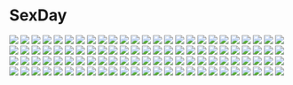 # SexDay
![](https://konachan.com/image/15bedbc30fec48da25d4d9704aaca5c3/Konachan.com%20-%2055908%20aika_s_granzchesta%20akira_e_ferrari%20alice_carroll%20alicia_florence%20aria%20athena_glory%20mizunashi_akari.jpg)
![](https://konachan.com/jpeg/16255172de508f13bef6b0d4b943ffa8/Konachan.com%20-%20174942%20black_eyes%20black_hair%20bondage%20breasts%20cameltoe%20collar%20hakaba%20long_hair%20nipples%20panties%20purple_eyes%20see_through%20thighhighs%20underwear%20white.jpg)
![](https://konachan.com/image/7c0a38ecbfe9280a8c8d027dd7fe2ed7/Konachan.com%20-%20208231%20blue%20blue_eyes%20blue_hair%20bubbles%20hatsune_miku%20long_hair%20tg%20twintails%20vocaloid%20yuki_miku.jpg)
![](https://konachan.com/image/c7903bb03058fd910b840125b9aabd2e/Konachan.com%20-%2083707%20erect_nipples%20guilty_gear%20kuradoberi_jam%20mikan_%285555%29%20panties%20underwear.jpg)
![](https://konachan.com/jpeg/f9e1e60786c4dedecadeb6734f91b840/Konachan.com%20-%208669%20kusakabe_misao%20lucky_star.jpg)
![](https://konachan.com/image/6ecdd8a99a2359394e7e93d683f52de5/Konachan.com%20-%20181257%20animal_ears%20breasts%20foxgirl%20japanese_clothes%20koishi_chikasa%20multiple_tails%20nipples%20original%20s_kanojo%20tail%20white_hair%20yellow_eyes.jpg)
![](https://konachan.com/jpeg/984414bb205fd7865d109dbf15dd2ed9/Konachan.com%20-%20246536%20anus%20blood%20bra%20breasts%20butterfly%20fate_%28series%29%20fate_stay_night%20flowers%20long_hair%20matou_sakura%20mikazuki_akira%20petals%20purple_hair%20spread_legs%20underwear.jpg)
![](https://konachan.com/image/b7f2dfb2e8668ac14d1b2768b13c1e0d/Konachan.com%20-%2032873%20kirishima_kaori%20moekan%20moekko_company.jpg)
![](https://konachan.com/image/ff16e0000a0f653967a71a48afdee9d1/Konachan.com%20-%20209638%20aqua_eyes%20blonde_hair%20blush%20breasts%20cleavage%20gyaruko%20hym9594%20kneehighs%20long_hair%20open_shirt%20oshiete%21_gyaruko-chan%20panties%20underwear.jpg)
![](https://konachan.com/image/8ec8bee1fb1a297a3846f8cd473a75c7/Konachan.com%20-%20232716%20dress%20elbow_gloves%20gloves%20long_hair%20orange_eyes%20stars%20thighhighs%20twintails%20vocaloid%20vocaloid_china%20white_hair%20xingchen%20yetworldview_kaze.jpg)
![](https://konachan.com/image/e7f1f494fa0bc74004d5b13d5714da8a/Konachan.com%20-%2066047%20blonde_hair%20panties%20pink_hair%20pita_ten%20scan%20underwear.jpg)
![](https://konachan.com/image/06e445415d337ce192c865b01ac2c1d2/Konachan.com%20-%20161551%20aqua_eyes%20blue_eyes%20computer%20kousaka_kirino%20kousaka_kyousuke%20long_hair%20mako_%28supirubann%29%20male%20short_hair%20skirt.jpg)
![](https://konachan.com/jpeg/cabbdd5996e7d692219a4aa2f94cec7c/Konachan.com%20-%20204853%20book%20bow%20brown_hair%20collar%20genderswap%20green_eyes%20hat%20headband%20headphones%20knife%20long_hair%20paper%20ponytail%20short_hair%20uniform%20yellow_eyes.jpg)
![](https://konachan.com/jpeg/1c3419f9f892246e9b4ecbbd12c04ba2/Konachan.com%20-%2098840%20akita_neru%20blonde_hair%20long_hair%20project_diva%20thighhighs%20vocaloid%20yellow_eyes%20zoom_layer.jpg)
![](https://konachan.com/jpeg/faeb0067792744e71e282e0869b89066/Konachan.com%20-%2071188%20abhar%20blush%20bra%20breasts%20brown_eyes%20brown_hair%20car%20censored%20cum%20long_hair%20navel%20nipples%20panties%20panty_pull%20penis%20pussy%20sex%20spread_legs%20underwear.jpg)
![](https://konachan.com/jpeg/2ec0da43e47aca74ff2db74c7b571468/Konachan.com%20-%2095527%20christmas%20hinata_mutsuki%20long_hair%20natsume_otona%20red_hair%20skyfish%20thighhighs%20yotsuiro_passionato%21.jpg)
![](https://konachan.com/image/2c056151d44f0b2bcadfc51b9fda8cfc/Konachan.com%20-%2065371%20cecily_cambell%20charlotte_e_firobisher%20doris%20margot%20penelope%20seiken_no_blacksmith%20white.jpg)
![](https://konachan.com/jpeg/2944c7d7020ac4d9cd0adc1acf463c01/Konachan.com%20-%20148688%20anna_belmonte%20blonde_hair%20blush%20breasts%20censored%20collar%20game_cg%20marushin_%28denwa0214%29%20navel%20nipples%20penis%20pussy%20sex%20spocon%21%20spread_legs%20underwear.jpg)
![](https://konachan.com/image/98286b20dc427e192fd309f30bc720fd/Konachan.com%20-%2086978%20barefoot%20blonde_hair%20breasts%20cleavage%20dress%20flowers%20green_hair%20kazami_yuuka%20rain%20short_hair%20skirt%20touhou%20tree%20ut_%28apt%29%20water%20yellow_eyes.jpg)
![](https://konachan.com/jpeg/0a0c3edd8a0bb0f5b4d6466c9a1af3c6/Konachan.com%20-%20167392%20aqua_eyes%20bikini%20black_hair%20blush%20bow%20breasts%20cleavage%20glasses%20logo%20long_hair%20navel%20ponytail%20red_eyes%20ribbons%20swimsuit%20twintails%20watermark%20white_hair.jpg)
![](https://konachan.com/jpeg/37a10a74364d40a87d7b07d14b8ee039/Konachan.com%20-%20150809%20akinashi_yuu%20fairys%20game_cg%20ima_sugu_onii-chan_ni_imouto_da_tte_iitai%21%20male%20mitani_rikuto%20shigemori_mao.jpg)
![](https://konachan.com/image/c60ea5b3ce2783f810ef53a4d98fd47e/Konachan.com%20-%20187181%20amagami%20black_hair%20nanasaki_ai%20open_shirt%20purple_eyes%20shirt%20short_hair%20skirt%20swimsuit%20todee%20undressing.jpg)
![](https://konachan.com/image/ac812ffd7fd632b0508b3cf52fc13038/Konachan.com%20-%20147663%20barefoot%20cameltoe%20flowers%20green_eyes%20konpaku_youmu%20myon%20panties%20sword%20touhou%20underwear%20weapon%20zan_%28harukahime%29.jpg)
![](https://konachan.com/jpeg/8356e461651b89a884ff2227df9b6d7d/Konachan.com%20-%2078547%20angel_navigate%20brown_eyes%20inuzumi_masaki%20kamihonoki_shion%20long_hair%20school_uniform.jpg)
![](https://konachan.com/image/4d6d4d750b42497ecde6042d5d1f2f61/Konachan.com%20-%20307437%20bikini_top%20blonde_hair%20mask%20original%20red_eyes%20see_through%20yoneyama_mai.jpg)
![](https://konachan.com/image/cb09c95f8b521a1c09bc7056d119ab1a/Konachan.com%20-%20172264%20blonde_hair%20dress%20elbow_gloves%20gloves%20green_eyes%20kamisama_no_oshigoto%20maid%20mitsumomo_mamu%20scan%20utsuro_%28kamisama_no_oshigoto%29.jpg)
![](https://konachan.com/jpeg/c80b5ebf539b771e2f38b869d665496b/Konachan.com%20-%20289747%20ass%20bed%20blue_hair%20bra%20cropped%20garter_belt%20nijisanji%20panties%20phone%20shizuka_rin%20short_hair%20stockings%20uekusa%20underwear%20yellow_eyes.jpg)
![](https://konachan.com/jpeg/9f358aa7f9ad5b297aa203a7e15af19d/Konachan.com%20-%2021334%20billys_angels%20maid%20mechagirl%20uchuu_teiou.jpg)
![](https://konachan.com/image/dac9895c7f29875f94aa7a248fa3697b/Konachan.com%20-%2092045%20breasts%20cleavage%20japanese_clothes%20long_hair%20miko%20ninoko%20original%20scan%20water%20wet.jpg)
![](https://konachan.com/jpeg/fa9f8ddc0b17b9774576c648115d2f6b/Konachan.com%20-%20200999%20animal%20cat%20little_busters%21%20long_hair%20naoe_riki%20sasasegawa_sasami%20school_uniform%20skirt%20tagme_%28artist%29%20twintails.jpg)
![](https://konachan.com/image/7987c26f375f2dcc42f4a2ee7cfdf368/Konachan.com%20-%20121391%20blush%20breasts%20brown_eyes%20brown_hair%20cleavage%20collar%20dress%20ginji74%20gloves%20long_hair%20purple_eyes%20purple_hair%20short_hair%20tail%20working%21%21%20yamada_aoi.jpg)
![](https://konachan.com/image/369e90aa97a444be1108ba0acbf185c7/Konachan.com%20-%20186051%20black_hair%20blue_eyes%20kurokin%20original%20ponytail%20school_uniform%20short_hair%20skirt%20summer.jpg)
![](https://konachan.com/image/2df53b853212c7784c02763d66d18bb0/Konachan.com%20-%20209671%20black_hair%20blonde_hair%20blush%20bow%20brown_hair%20dark_skin%20fang%20game_cg%20huei_nazuki%20kurasuke%20loli%20long_hair%20navel%20ponytail%20short_hair%20wet%20wristwear.jpg)
![](https://konachan.com/image/864ee0f4ac080404d9ea74b61a68cb9b/Konachan.com%20-%20237635%20bow%20brown_eyes%20brown_hair%20hakurei_reimu%20japanese_clothes%20long_hair%20miko%20ofuda%20petals%20tagme_%28artist%29%20touhou.jpg)
![](https://konachan.com/image/56f45deafa4a2cba3c8369b5cd57bce5/Konachan.com%20-%2031737%20blonde_hair%20crying%20favorite%20game_cg%20happy_margaret%21%20jpeg_artifacts%20kokonoka%20loli%20minahase_karin%20tears.jpg)
![](https://konachan.com/image/2095d0deb3c476d02d5e86d2355099d7/Konachan.com%20-%20186604%20blue_eyes%20hatsune_miku%20jaebau%20skirt%20twintails%20underboob%20vocaloid%20water%20white_hair.jpg)
![](https://konachan.com/jpeg/33f19b0fd69cb87edb45b14e1f5534dd/Konachan.com%20-%20192639%20blush%20book%20breasts%20cleavage%20hat%20long_hair%20miiiiiiii%20panties%20patchouli_knowledge%20purple_hair%20scarf%20thighhighs%20touhou%20underwear.jpg)
![](https://konachan.com/image/e4946edbb1b3392a4d3a4b6c34625814/Konachan.com%20-%2098834%20blonde_hair%20dress%20hat%20kirisame_marisa%20magic%20miyazaki_rei%20touhou%20witch.jpg)
![](https://konachan.com/image/f9f3a9ea01c9b242de9becd8c24e4260/Konachan.com%20-%20210816%20blue_eyes%20blue_hair%20choker%20choreun_01%20fuyu_no_yoru_miku%20hatsune_miku%20long_hair%20vocaloid.jpg)
![](https://konachan.com/jpeg/4521c4863fe37d343e9ebbb2e5a36924/Konachan.com%20-%20252311%20blue_eyes%20glasses%20gloves%20hekoheko%20male%20necklace%20nier%20nier%3A_automata%20short_hair%20signed%20white_hair%20yorha_unit_no._2_type_a%20yorha_unit_no._9_type_s.jpg)
![](https://konachan.com/jpeg/10082d0c365e4477c40775392347e53e/Konachan.com%20-%20123047%20animal_ears%20blue_hair%20brown_hair%20christmas%20elbow_gloves%20fang%20foxgirl%20gloves%20green_eyes%20kuromiya%20kuromiya_raika%20original%20tail%20thighhighs%20winter.jpg)
![](https://konachan.com/jpeg/57d935a5ecb28742380c1d22f636fe31/Konachan.com%20-%20218145%2039_kura%20ayase_eri%20blue_eyes%20blue_hair%20blush%20bow%20choker%20dress%20gloves%20gray_hair%20group%20hug%20long_hair%20ponytail%20red_eyes%20red_hair%20tears%20twintails.jpg)
![](https://konachan.com/image/efbfa33a161ec351ac5affc3a4e08c16/Konachan.com%20-%2061260%202girls%20bikini%20blonde_hair%20breasts%20green_eyes%20hoshii_miki%20idolmaster%20long_hair%20miura_azusa%20red_eyes%20swimsuit%20tanaka_shoutarou%20zoom_layer.jpg)
![](https://konachan.com/image/efb61c3de5be673aea9aedf09627825b/Konachan.com%20-%20210616%20apron%20black_hair%20blush%20brown_hair%20glasses%20gloves%20group%20headdress%20long_hair%20lu_hao_liang%20maid%20original%20pantyhose%20school_uniform.jpg)
![](https://konachan.com/jpeg/509a27b12f255a5178e24c907523dfb9/Konachan.com%20-%20172562%20breasts%20cleavage%20dress%20garter%20gloves%20hiiro_%28kikokico%29%20long_hair%20pink_hair%20pokelabo%20red_eyes%20sangoku_infinity%20scarf%20thighhighs%20watermark%20white.jpg)
![](https://konachan.com/image/5a97ea3654e29d0632ca3b1c7fbe0bd2/Konachan.com%20-%2043073%20blonde_hair%20blue_eyes%20christmas%20elbow_gloves%20erect_nipples%20gloves%20hat%20nakano_sora%20panties%20santa_costume%20santa_hat%20snow%20tagme%20thighhighs%20underwear.jpg)
![](https://konachan.com/image/af35bc6edc432def1ae50a0e2c99e1fc/Konachan.com%20-%2043521%20christmas%20dress%20hat%20kimishima_ao%20santa_hat%20stars%20thighhighs.jpg)
![](https://konachan.com/image/48c1e716800f848ee230b383758dae66/Konachan.com%20-%2052165%20chibi%20macross%20macross_frontier%20male%20ranka_lee%20saotome_alto%20sheryl_nome%20vector.jpg)
![](https://konachan.com/image/92da950eee551fa30952520726e71955/Konachan.com%20-%2077458%20little_busters%21.jpg)
![](https://konachan.com/jpeg/da707fabb77ab34be5e2821cf77ec8f2/Konachan.com%20-%20301365%20blonde_hair%20dress%20ereshkigal_%28fate_grand_order%29%20fate_grand_order%20fate_%28series%29%20long_hair%20pantyhose%20yua_%28bokubo0806%29.jpg)
![](https://konachan.com/image/4a9b54b7709b4a510de337802dd62124/Konachan.com%20-%20113078%20clouds%20game_cg%20japanese_clothes%20kanamori_satoshi%20kikurage%20kimi_wo_aogi_otome_wa_hime_ni%20kimono%20male%20red_hair%20sky%20washio_rin.jpg)
![](https://konachan.com/image/eab53d3525b6cad04f03111edc42ee8e/Konachan.com%20-%2047004%20bunnygirl%20huei_nazuki%20inaba_tewi%20touhou.jpg)
![](https://konachan.com/image/45a7ca367ce7838262914c54affe38cc/Konachan.com%20-%2085482%20blue_eyes%20elbow_gloves%20flowers%20gloves%20megurine_luka%20pink_hair%20tiara%20vocaloid%20wedding%20wedding_attire.jpg)
![](https://konachan.com/image/34680d057871b1e75a890313a558f233/Konachan.com%20-%20121990%20barefoot%20green_eyes%20original%20ukke.jpg)
![](https://konachan.com/jpeg/794c8782943b8d1d6ad5e13695d6df44/Konachan.com%20-%20226386%20akame_%28akamiru%29%20bikini%20blue_hair%20dress%20forest%20green_eyes%20idolmaster%20nanao_yuriko%20see_through%20short_hair%20summer_dress%20swimsuit%20tree%20watermark.jpg)
![](https://konachan.com/image/88acb207142b9d215873726d4e134a8b/Konachan.com%20-%20249957%20aqua_eyes%20aqua_hair%20blue_eyes%20braids%20cirno%20daiyousei%20enagata%20fairy%20fireworks%20group%20loli%20ponytail%20short_hair%20shorts%20sukocchi%20touhou%20wings%20yukata.jpg)
![](https://konachan.com/image/45c65a1c8333f4bca31ab191c05f5829/Konachan.com%20-%2049818%20dragon%20tagme%20umbrella.jpg)
![](https://konachan.com/jpeg/768adec0d3e61c85ea721449eeaebb2d/Konachan.com%20-%20301032%20all_male%20aqua_eyes%20blonde_hair%20blue_hair%20breasts%20gradient%20horns%20long_hair%20male%20mask%20necklace%20nipples%20short_hair%20signed%20watermark%20yellow_eyes.jpg)
![](https://konachan.com/image/035c455fe277a097707b95998042c97f/Konachan.com%20-%20241284%20blonde_hair%20breasts%20cum%20fingering%20hat%20junko%20long_hair%20nipples%20no_bra%20nopan%20pussy%20red_eyes%20spread_legs%20thighhighs%20touhou%20uncensored%20zoom_layer.jpg)
![](https://konachan.com/image/d8c667f70d4560ac025c274e280c542f/Konachan.com%20-%20248601%20building%20city%20clouds%20grass%20jpeg_artifacts%20kneehighs%20landscape%20mclelun%20original%20scenic%20school_uniform%20skirt%20sky%20watermark.jpg)
![](https://konachan.com/jpeg/4e7f39899b71de01978b4185d3221376/Konachan.com%20-%20228085%20aliasing%20aqua_hair%20bow%20braids%20brown_eyes%20brown_hair%20dark_skin%20dress%20group%20hat%20kneehighs%20long_hair%20original%20pink_hair%20short_hair%20sleeping%20tiv%20twintails.jpg)
![](https://konachan.com/image/5fa626f66ef7c4e5813138642c69ffe1/Konachan.com%20-%20149889%20grass%20long_hair%20loundraw%20original%20signed%20yellow_eyes.jpg)
![](https://konachan.com/image/e6f88aa2f29acab0176e24468275ae35/Konachan.com%20-%2075449%20akatsuki_no_goei%20blonde_hair%20breasts%20cleavage%20game_cg%20kurayashiki_tae%20long_hair%20syangrila%20tomose_shunsaku.jpg)
![](https://konachan.com/jpeg/00376364124329baced243b343997b73/Konachan.com%20-%2055576%20blush%20hayate_no_gotoku%20katsura_hinagiku%20nude%20ribbons.jpg)
![](https://konachan.com/jpeg/2c5df918fa6d2b0cd18433e2dc6cea53/Konachan.com%20-%20152196%20barefoot%20braids%20game_cg%20hinasaki%20jirai_soft%20kawashima_hideya%20kawashima_youko%20long_hair%20male%20tsuisou_no_augment%20umekawa_shiho.jpg)
![](https://konachan.com/image/324b1e3453351b4030e557d11f150b64/Konachan.com%20-%2012870%20ass%20komatsu_eiji%20panties%20panty_pull%20swimsuit%20tagme%20underwear%20water%20yuri.jpg)
![](https://konachan.com/image/69d566d9be33350f69d4ef3d96cc783e/Konachan.com%20-%20104038%20bed%20blue_eyes%20computer%20doll%20gokou_ruri%20nanase_nanami%20ore_no_imouto_ga_konna_ni_kawaii_wake_ga_nai%20school_uniform.jpg)
![](https://konachan.com/jpeg/2db0d27611561478bfa1696d859dd091/Konachan.com%20-%2093782%20capura_lin%20eternal_phantasia%20headdress%20maid%20pink_hair%20scan%20wings.jpg)
![](https://konachan.com/image/c4e53afc3d425bdbc620762c11324618/Konachan.com%20-%2087283%20tagme.jpg)
![](https://konachan.com/image/63dcc153e5bb615a589452853d9b1ca7/Konachan.com%20-%2063764%20favorite%20game_cg%20hoshizora_no_memoria%20mare_s_ephemeral%20ribbons%20weapon%20yellow_eyes.jpg)
![](https://konachan.com/jpeg/4ac50b93f3b8154a37f05a37d9930849/Konachan.com%20-%20264878%20anthropomorphism%20aqua_eyes%20azur_lane%20breasts%20dress%20garter_belt%20gloves%20isaka_wasabi%20kneehighs%20mechagirl%20no_bra%20scarf%20short_hair%20underboob%20white_hair.jpg)
![](https://konachan.com/image/41fff9307fb7a67f1ef2f93fe00a7ca9/Konachan.com%20-%20291859%20abe_napori%20animal%20animal_ears%20autumn%20azur_lane%20black_hair%20cat%20close%20clouds%20foxgirl%20leaves%20long_hair%20orange_eyes%20pantyhose%20skirt%20sky%20water.jpg)
![](https://konachan.com/jpeg/200f4090333b7ee6029db29e1eff365b/Konachan.com%20-%2054750%20aisaka_taiga%20blush%20bra%20brown_hair%20fang%20long_hair%20maruchan%20nipples%20open_shirt%20panties%20thighhighs%20toradora%20underwear.jpg)
![](https://konachan.com/jpeg/5b2fd9e070d16115668d4cdc27be1ef8/Konachan.com%20-%20149728%20animal_ears%20faris_nyannyan%20headdress%20long_hair%20maid%20pantyhose%20pink_eyes%20pink_hair%20steins%3Bgate.jpg)
![](https://konachan.com/image/9795feb5fafcaa921cb6af85202ae484/Konachan.com%20-%20202881%20bra%20breasts%20brown_hair%20cross%20dress%20goth-loli%20long_hair%20necklace%20nipples%20open_shirt%20panties%20peassoft%20skirt%20skirt_lift%20stockings%20underwear%20yukie.jpg)
![](https://konachan.com/jpeg/da529b57cbe86e484b24e1b80527ac08/Konachan.com%20-%20265474%20blush%20breasts%20cameltoe%20cleavage%20green_hair%20nipples%20no_bra%20obiwan%20open_shirt%20panties%20red_eyes%20see_through%20short_hair%20underwear%20wet%20white.jpg)
![](https://konachan.com/image/5b2c64bd8b51e86c5577291e0d97527e/Konachan.com%20-%20119210%20hatsune_miku%20headphones%20miku_append%20rkp%20twintails%20vocaloid.jpg)
![](https://konachan.com/image/8a702985c39607f2a1124bcf87c9da73/Konachan.com%20-%20301857%20animal_ears%20ass%20blush%20bodysuit%20braids%20elbow_gloves%20erect_nipples%20gloves%20gray_hair%20gun%20kiana_kaslana%20long_hair%20mechagirl%20tail%20twintails%20weapon.jpg)
![](https://konachan.com/image/fd4018b28178b7c0a9af1312d49870c5/Konachan.com%20-%2071840%20animal_ears%20erica_hartmann%20francesca_lucchini%20gertrud_barkhorn%20lynette_bishop%20miyafuji_yoshika%20sakamoto_mio%20sanya_v_litvyak%20strike_witches.jpg)
![](https://konachan.com/jpeg/0c99b8b8d0f543683057666f8ca281ba/Konachan.com%20-%20160000%20animal%20cat%20dress%20food%20fruit%20nakajima_yuka%20original%20scan%20sleeping%20tagme%20tree%20twintails%20watermelon.jpg)
![](https://konachan.com/jpeg/65dbadeed540f4283744b293c8a4b542/Konachan.com%20-%20160639%20animal%20blonde_hair%20blue_eyes%20breasts%20cleavage%20cow%20game_cg%20iizuki_tasuku%20lovely_x_cation%20lovely_x_cation_2%20yoshinoya_seine.jpg)
![](https://konachan.com/jpeg/316d1719c5fe1f49269f1684204ffc20/Konachan.com%20-%2040129%20blue_hair%20blush%20crying%20hinanawi_tenshi%20long_hair%20red_eyes%20tears%20touhou%20white.jpg)
![](https://konachan.com/jpeg/eb622bdc77aabbaca7f27b8c8cef6f6b/Konachan.com%20-%20174291%207zu7%20bow%20christmas%20panties%20paperman%20pink_hair%20pointed_ears%20red_eyes%20santa_costume%20short_hair%20snow%20striped_panties%20tagme_%28character%29%20underwear.jpg)
![](https://konachan.com/jpeg/f71842f38261bf8609b3a6758459821e/Konachan.com%20-%20142116%20ass%20cameltoe%20camera%20himekaidou_hatate%20himenomikan%20kaku_seiga%20miyako_yoshika%20ofuda%20panties%20shameimaru_aya%20touhou%20underwear.jpg)
![](https://konachan.com/jpeg/a88e4c324e5525da9ea3b6767aedb9d2/Konachan.com%20-%20274311%20braids%20breasts%20girls_frontline%20gloves%20gun%20long_hair%20naruwe%20pantyhose%20ponytail%20purple_hair%20red_eyes%20robot%20ruins%20shade%20tie%20torn_clothes%20weapon.jpg)
![](https://konachan.com/image/be9ce7a93b152670d2568c610b259a64/Konachan.com%20-%20229012%20aliasing%20hatsune_miku%20kitto%20long_hair%20tagme%20twintails%20vocaloid.jpg)
![](https://konachan.com/image/f60ab910fcf8ce1e4f41821f03f5ccc9/Konachan.com%20-%20159857%202girls%20cake%20food%20jpeg_artifacts%20kanda_mari%20mizu_no_miyako_no_patisserie%20tagme_%28artist%29%20takamura_mika.jpg)
![](https://konachan.com/image/2c0799aad26f8254fcead5f75014e87d/Konachan.com%20-%20293967%202girls%20animal%20barefoot%20black_eyes%20black_hair%20blonde_hair%20cat%20drink%20earth%20food%20kneehighs%20loli%20long_hair%20nichijou%20planet%20short_hair%20skirt%20space%20stars.jpg)
![](https://konachan.com/image/db9d7a9dfc6f8d55332175dd15c73980/Konachan.com%20-%2065456%20bakemonogatari%20green_hair%20monogatari_%28series%29%20sengoku_nadeko.jpg)
![](https://konachan.com/jpeg/d150d7052971750b223659fe344c033b/Konachan.com%20-%20174176%202girls%20alcot%20blonde_hair%20game_cg%20headdress%20ingot%20kuwashima_rein%20long_hair%20maid%20paper%20phone%20red_eyes%20skirt%20thighhighs%20white_hair%20yellow_eyes.jpg)
![](https://konachan.com/image/7448e98531fce95a854867c06e2fdcf0/Konachan.com%20-%20163267%20animal_ears%20black_hair%20blush%20catgirl%20crying%20hat%20jpeg_artifacts%20mia_flatpaddy%20orange_eyes%20original%20syroh%20tail%20white.jpg)
![](https://konachan.com/jpeg/c282fe4ddecb2b2e5b18cb01e06cabeb/Konachan.com%20-%20121704%20blush%20bra%20brown_hair%20game_cg%20ichinose_kokoro%20ichinose_misaki%20kamiya_tomoe%20male%20panties%20school_uniform%20thighhighs%20trap%20underwear%20undressing.jpg)
![](https://konachan.com/image/764eff72b560132d6797a1fc0a8fceab/Konachan.com%20-%20133945%20black_hair%20blue_eyes%20bubbles%20flowers%20long_hair%20omutatsu%20original%20rain%20rainbow%20school_uniform%20skirt%20umbrella%20water.jpg)
![](https://konachan.com/jpeg/839f0961cfc9b5adcee2c19f48524ef2/Konachan.com%20-%20241138%20animal%20animal_ears%20annin_doufu%20cat%20cat_smile%20catgirl%20idolmaster%20idolmaster_cinderella_girls%20maekawa_miku%20tail.jpg)
![](https://konachan.com/jpeg/cd1878b3727cfe70475efd6acd414d5d/Konachan.com%20-%20237498%20aliasing%20black_hair%20drink%20gray_eyes%20matsunaga_kouyou%20original%20short_hair%20white.jpg)
![](https://konachan.com/image/dc3f69d2d43e8844b7f9cdc813a6d4e9/Konachan.com%20-%2061468%20ai_%28aria%29%20aria%20blue%20green_hair%20mizunashi_akari%20pink_hair%20ribbons%20water.jpg)
![](https://konachan.com/jpeg/c1d4e9b337c47c735ad8fe093689503e/Konachan.com%20-%20140890%20city%20gray_hair%20okingjo%20red_eyes%20skirt%20thighhighs%20wings.jpg)
![](https://konachan.com/jpeg/84d75d56edfdc7b0688310ad3780dc87/Konachan.com%20-%20290820%20gray_hair%20.live%20long_hair%20moni_%28moni_chon%29%20red_eyes%20scenic%20yozakura_tama.jpg)
![](https://konachan.com/jpeg/197f678eda5e804fe24aa0ca9b8568e7/Konachan.com%20-%20228767%20all_male%20aqua_eyes%20black_hair%20bodysuit%20gloves%20katana%20kitagawa_yusuke%20male%20mask%20persona%20persona_5%20red%20short_hair%20sword%20tagme_%28artist%29%20tail%20weapon.jpg)
![](https://konachan.com/jpeg/515a587fb0f060bba14e79606ea89a4c/Konachan.com%20-%20235701%20all_male%20black_hair%20cape%20dangan-ronpa%20drink%20hat%20katana%20knife%20male%20ouma_kokichi%20purple_eyes%20scarf%20short_hair%20sword%20tetsubuta%20weapon.jpg)
